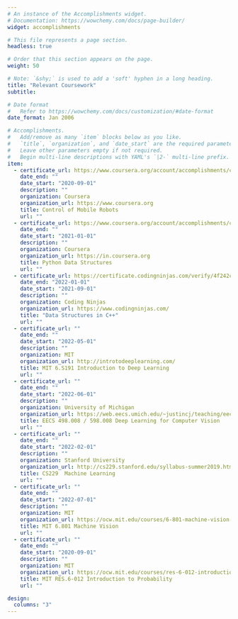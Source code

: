 ```yaml
---
# An instance of the Accomplishments widget.
# Documentation: https://wowchemy.com/docs/page-builder/
widget: accomplishments

# This file represents a page section.
headless: true

# Order that this section appears on the page.
weight: 50

# Note: `&shy;` is used to add a 'soft' hyphen in a long heading.
title: "Relevant Coursework"
subtitle:

# Date format
#   Refer to https://wowchemy.com/docs/customization/#date-format
date_format: Jan 2006

# Accomplishments.
#   Add/remove as many `item` blocks below as you like.
#   `title`, `organization`, and `date_start` are the required parameters.
#   Leave other parameters empty if not required.
#   Begin multi-line descriptions with YAML's `|2-` multi-line prefix.
item:
  - certificate_url: https://www.coursera.org/account/accomplishments/certificate/24MMJAUGCW7S
    date_end: ""
    date_start: "2020-09-01"
    description: ""
    organization: Coursera
    organization_url: https://www.coursera.org
    title: Control of Mobile Robots
    url: ""
  - certificate_url: https://www.coursera.org/account/accomplishments/certificate/QDFWM4YA6GUW
    date_end: ""
    date_start: "2021-01-01"
    description: ""
    organization: Coursera
    organization_url: https://in.coursera.org
    title: Python Data Structures
    url: ""
  - certificate_url: https://certificate.codingninjas.com/verify/4f242cb1e5c3f515
    date_end: "2022-01-01"
    date_start: "2021-09-01"
    description: ""
    organization: Coding Ninjas
    organization_url: https://www.codingninjas.com/
    title: "Data Structures in C++"
    url: ""
  - certificate_url: ""
    date_end: ""
    date_start: "2022-05-01"
    description: ""
    organization: MIT
    organization_url: http://introtodeeplearning.com/
    title: MIT 6.S191 Introduction to Deep Learning 
    url: ""
  - certificate_url: ""
    date_end: ""
    date_start: "2022-06-01"
    description: ""
    organization: University of Michigan
    organization_url: https://web.eecs.umich.edu/~justincj/teaching/eecs498/WI2022/
    title: EECS 498.008 / 598.008 Deep Learning for Computer Vision
    url: ""
  - certificate_url: ""
    date_end: ""
    date_start: "2022-02-01"
    description: ""
    organization: Stanford University
    organization_url: http://cs229.stanford.edu/syllabus-summer2019.html
    title: CS229  Machine Learning 
    url: ""
  - certificate_url: ""
    date_end: ""
    date_start: "2022-07-01"
    description: ""
    organization: MIT
    organization_url: https://ocw.mit.edu/courses/6-801-machine-vision-fall-2020/
    title: MIT 6.801 Machine Vision
    url: ""
  - certificate_url: ""
    date_end: ""
    date_start: "2020-09-01"
    description: ""
    organization: MIT
    organization_url: https://ocw.mit.edu/courses/res-6-012-introduction-to-probability-spring-2018/
    title: MIT RES.6-012 Introduction to Probability
    url: ""

design:
  columns: "3"
---
```


